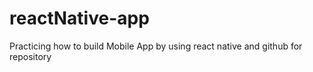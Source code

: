 # reactNative-app
Practicing how to build Mobile App by using react native and github for repository 
